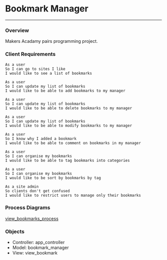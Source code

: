 # Bookmark Manager
---------

### Overview

Makers Acadamy pairs programming project.


### Client Requirements
```
As a user
So I can go to sites I like
I would like to see a list of bookmarks
```
```
As a user
So I can update my list of bookmarks
I would like to be able to add bookmarks to my manager
```
```
As a user
So I can update my list of bookmarks
I would like to be able to delete bookmarks to my manager
```
```
As a user
So I can update my list of bookmarks
I would like to be able to modify bookmarks to my manager
```
```
As a user
So I know why I added a bookmark
I would like to be able to comment on bookmarks in my manager
```
```
As a user
So I can organise my bookmarks
I would like to be able to tag bookmarks into categories
```
```
As a user
So I can organise my bookmarks
I would like to be sort by bookmarks by tag
```
```
As a site admin
So clients don't get confused
I would like to restrict users to manage only their bookmarks
```

### Process Diagrams

[view_bookmarks_process](./process_diagrams/view_bookmarks.jpg)


### Objects
- Controller: app_controller
- Model: bookmark_manager
- View: view_bookmark
